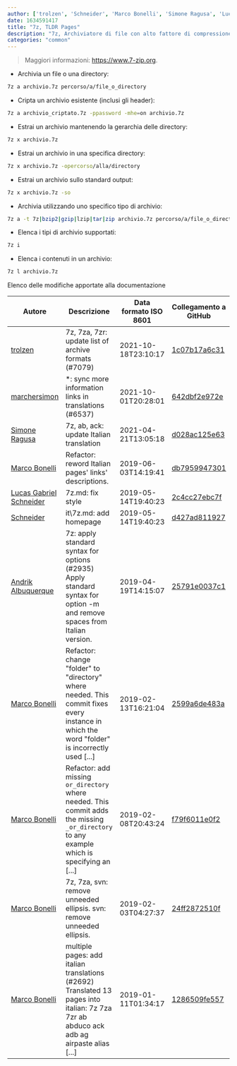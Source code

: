 ```yaml
---
author: ['trolzen', 'Schneider', 'Marco Bonelli', 'Simone Ragusa', 'Lucas Gabriel Schneider', 'Andrik Albuquerque', 'marchersimon']
date: 1634591417
title: "7z, TLDR Pages"
description: "7z, Archiviatore di file con alto fattore di compressione."
categories: "common"
---
```

> Maggiori informazioni: <https://www.7-zip.org>.

- Archivia un file o una directory:

```bash
7z a archivio.7z percorso/a/file_o_directory
```

- Cripta un archivio esistente (inclusi gli header):

```bash
7z a archivio_criptato.7z -ppassword -mhe=on archivio.7z
```

- Estrai un archivio mantenendo la gerarchia delle directory:

```bash
7z x archivio.7z
```

- Estrai un archivio in una specifica directory:

```bash
7z x archivio.7z -opercorso/alla/directory
```

- Estrai un archivio sullo standard output:

```bash
7z x archivio.7z -so
```

- Archivia utilizzando uno specifico tipo di archivio:

```bash
7z a -t 7z|bzip2|gzip|lzip|tar|zip archivio.7z percorso/a/file_o_directory
```

- Elenca i tipi di archivio supportati:

```bash
7z i
```

- Elenca i contenuti in un archivio:

```bash
7z l archivio.7z
```
Elenco delle modifiche apportate alla documentazione


Autore | Descrizione | Data formato ISO 8601 | Collegamento a GitHub
------|-----|-----|-----
[trolzen](mailto:trolzen@gmail.com) | 7z, 7za, 7zr: update list of archive formats (#7079) | 2021-10-18T23:10:17 | [1c07b17a6c31](https://github.com/tldr-pages/tldr/commit/1c07b17a6c319eb4d72fd840ee479565893bc3f1)
[marchersimon](mailto:50295997+marchersimon@users.noreply.github.com) | *: sync more information links in translations (#6537) | 2021-10-01T20:28:01 | [642dbf2e972e](https://github.com/tldr-pages/tldr/commit/642dbf2e972e388fab8c84ba3b4685fb862b6454)
[Simone Ragusa](mailto:simone99.as@gmail.com) | 7z, ab, ack: update Italian translation | 2021-04-21T13:05:18 | [d028ac125e63](https://github.com/tldr-pages/tldr/commit/d028ac125e63ed0021d4633038dfa88b407e9100)
[Marco Bonelli](mailto:marco@mebeim.net) | Refactor: reword Italian pages' links' descriptions. | 2019-06-03T14:19:41 | [db7959947301](https://github.com/tldr-pages/tldr/commit/db795994730108131d36e7a50b67378e79e27c10)
[Lucas Gabriel Schneider](mailto:casdpa@gmail.com) | 7z.md: fix style | 2019-05-14T19:40:23 | [2c4cc27ebc7f](https://github.com/tldr-pages/tldr/commit/2c4cc27ebc7f2545b0db5278976aeff8b4d851a7)
[Schneider](mailto:lucas.schneider@sap.com) | it\7z.md: add homepage | 2019-05-14T19:40:23 | [d427ad811927](https://github.com/tldr-pages/tldr/commit/d427ad81192772aaffb9413c5b36b9ec1997bbc0)
[Andrik Albuquerque](mailto:andrik.albuquerque@gmail.com) | 7z: apply standard syntax for options (#2935) Apply standard syntax for option -m and remove spaces from Italian version. | 2019-04-19T14:15:07 | [25791e0037c1](https://github.com/tldr-pages/tldr/commit/25791e0037c1647c80dac9e4b4dfe3bf66b72335)
[Marco Bonelli](mailto:mb5.marcob@gmail.com) | Refactor: change "folder" to "directory" where needed. This commit fixes every instance in which the word "folder" is incorrectly used [...] | 2019-02-13T16:21:04 | [2599a6de483a](https://github.com/tldr-pages/tldr/commit/2599a6de483a70601ab17b29e0f18a5a8bdcaa12)
[Marco Bonelli](mailto:mb5.marcob@gmail.com) | Refactor: add missing `or_directory` where needed. This commit adds the missing `_or_directory` to any example which is specifying an [...] | 2019-02-08T20:43:24 | [f79f6011e0f2](https://github.com/tldr-pages/tldr/commit/f79f6011e0f298311848b5f38d66c309d4b92665)
[Marco Bonelli](mailto:mb5.marcob@gmail.com) | 7z, 7za, svn: remove unneeded ellipsis. svn: remove unneeded ellipsis. | 2019-02-03T04:27:37 | [24ff2872510f](https://github.com/tldr-pages/tldr/commit/24ff2872510f7bfac1e82fc333d8b928a8c50a0e)
[Marco Bonelli](mailto:mebeim@users.noreply.github.com) | multiple pages: add italian translations (#2692) Translated 13 pages into italian: 7z 7za 7zr ab abduco ack adb ag airpaste alias [...] | 2019-01-11T01:34:17 | [1286509fe557](https://github.com/tldr-pages/tldr/commit/1286509fe557aaa701a1ebe07ce0c5c0b7ef6959)

